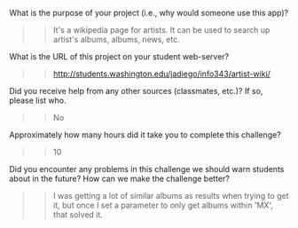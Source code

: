 What is the purpose of your project (i.e., why would someone use this app)?
>> It's a wikipedia page for artists. It can be used to search up artist's albums, albums, news, etc.

What is the URL of this project on your student web-server?
>> http://students.washington.edu/jadiego/info343/artist-wiki/

Did you receive help from any other sources (classmates, etc.)? If so, please list who.
>> No

Approximately how many hours did it take you to complete this challenge?
>> 10

Did you encounter any problems in this challenge we should warn students about in the future? How can we make the challenge better?
>> I was getting a lot of similar albums as results when trying to get it, but once I set a parameter to only get albums within 'MX', that solved it.